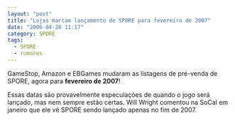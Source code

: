 ```yaml
---
layout: "post"
title: "Lojas marcam lançamento de SPORE para fevereiro de 2007"
date: "2006-04-26 11:17"
category: SPORE
tags:
  - SPORE
  - rumores
---
```


GameStop, Amazon e EBGames mudaram as listagens de pré-venda de SPORE, agora para **fevereiro de 2007**!

Essas datas são provavelmente especulações de quando o jogo será lançado, mas nem sempre estão certas. Will Wright comentou na SoCal em janeiro que ele vê SPORE sendo lançado apenas no fim de 2007.
